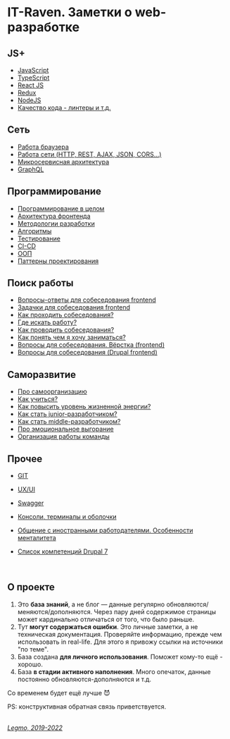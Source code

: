 # IT-Raven. Заметки о web-разработке #

## JS+ ##
- [JavaScript](/Pages/JS/JS.md)
- [TypeScript](/Pages/JS/TypeScript.md)
- [React JS](/Pages/JS/React.md)
- [Redux](/Pages/JS/Redux.md)
- [NodeJS](/Pages/JS/NodeJS.md)
- [Качество кода - линтеры и т.д.](/Pages/JS/CodeQuality.md)

## Сеть ##
- [Работа браузера](/Pages/Network/Browser.md)
- [Работа сети (HTTP, REST, AJAX, JSON, CORS...)](/Pages/Network/Network.md)
- [Микросервисная архитектура](/Pages/Network/Microservices.md)
- [GraphQL](/Pages/Network/GraphQL.md)

## Программирование ##
- [Программирование в целом](/Pages/Programming/Programming.md)
- [Архитектура фронтенда](/Pages/Programming/Architecture.md)
- [Методологии разработки](/Pages/Programming/Methodology.md)
- [Алгоритмы](/Pages/Programming/Algorithms.md)
- [Тестирование](/Pages/Programming/Testing.md)
- [CI-CD](/Pages/Programming/CI-CD.md)
- [ООП](/Pages/Programming/OOP.md)
- [Паттерны проектирования](/Pages/Programming/Pattern.md)

## Поиск работы ##

- [Вопросы-ответы для собеседования frontend](/Pages/JobSearch/InterviewQuestions.md)
- [Задачки для собеседования frontend](/Pages/JobSearch/InterviewTasks.md)
- [Как проходить собеседования?](/Pages/JobSearch/Interview.md)
- [Где искать работу?](/Pages/JobSearch/HR-company.md)
- [Как проводить собеседования?](/Pages/JobSearch/HowToInterview.md)
- [Как понять чем я хочу заниматься?](/Pages/JobSearch/Destination.md)
- [Вопросы для собеседования. Вёрстка (frontend)](/Pages/JobSearch/HtmlCssQuestions.md)
- [Вопросы для собеседования (Drupal frontend)](/Pages/JobSearch/DrupalQuestions.md)

## Саморазвитие ##
- [Про самоорганизацию](/Pages/SelfOrgainzation/SelfOrganization.md)
- [Как учиться?](/Pages/SelfOrgainzation/Learning.md)
- [Как повысить уровень жизненной энергии?](/Pages/SelfOrgainzation/Energy.md)
- [Как стать junior-разработчиком?](/Pages/SelfOrgainzation/GradationJunior.md)
- [Как стать middle-разработчиком?](/Pages/SelfOrgainzation/GradationMiddle.md)
- [Про эмоциональное выгорание](/Pages/SelfOrgainzation/Burnout.md)
- [Организация работы команды](/Pages/_Other/TeamManagement.md)

## Прочее ##
- [GIT](/Pages/_Other/GIT.md)
- [UX/UI](/Pages/_Other/UxUi.md)
- [Swagger](Pages/_Other/Swagger.md)
- [Консоли, терминалы и оболочки](/Pages/_Other/Console.md)
- [Общение с иностранными работодателями. Особенности менталитета](/Pages/JobSearch/ForeignMentality.md)
- [Список компетенций Drupal 7](/Pages/_Other/DrupalCompetenciesList.md)

  <br>

## О проекте ##
  1) Это **база знаний**, а не блог — данные регулярно обновляются/меняются/дополняются. Через пару дней содержимое страницы может кардинально отличаться от того, что было раньше.
  1) Тут **могут содержаться ошибки**. Это личные заметки, а не техническая документация. Проверяйте информацию, прежде чем использовать in real-life. Для этого я привожу ссылки на источники "по теме".
  1) База создана **для личного использования**. Поможет кому-то ещё - хорошо.
  1) База **в стадии активного наполнения**. Много опечаток, данные постоянно обновляются-дополняются и т.д. 

Со временем будет ещё лучше :smiling_imp: 

PS: конструктивная обратная связь приветствуется.
<br>
<br>

*[Legmo, 2019-2022](https://github.com/Legmo/notes/)*

